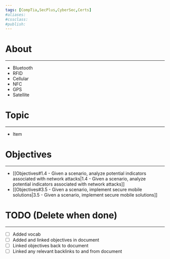 ```yaml
---
tags: [CompTia,SecPlus,CyberSec,Certs]
#aliases:
#cssclass:
#publish:
---
```


# About
---
- Bluetooth
- RFID
- Cellular
- NFC
- GPS
- Satellite

# Topic
---
- Item

# Objectives
---
- [[Objectives#1.4 - Given a scenario, analyze potential indicators associated with network attacks|1.4 - Given a scenario, analyze potential indicators associated with network attacks]]
- [[Objectives#3.5 - Given a scenario, implement secure mobile solutions|3.5 - Given a scenario, implement secure mobile solutions]]

# TODO (Delete when done)
---
- [ ] Added vocab
- [ ] Added and linked objectives in document
- [ ] Linked objectives back to document
- [ ] Linked any relevant backlinks to and from document